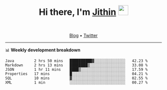 <h1 align="center">Hi there, I'm <a href="https://jithset.github.io/" target="_blank">Jithin</a> <img
src="https://github.com/blackcater/blackcater/raw/main/images/Hi.gif" height="32" /></h1>

<br />

<p align="center">
  <a href="https://jithset.github.io">Blog</a> •
  <a href="https://twitter.com/jithset">Twitter</a>
</p>

---

📊 **Weekly development breakdown**

<!--START_SECTION:waka-->

```text
Java         2 hrs 50 mins   ██████████▓░░░░░░░░░░░░░░   42.23 %
Markdown     2 hrs 13 mins   ████████▒░░░░░░░░░░░░░░░░   33.08 %
JSON         1 hr 11 mins    ████▒░░░░░░░░░░░░░░░░░░░░   17.59 %
Properties   17 mins         █░░░░░░░░░░░░░░░░░░░░░░░░   04.21 %
SQL          10 mins         ▓░░░░░░░░░░░░░░░░░░░░░░░░   02.55 %
XML          1 min           ░░░░░░░░░░░░░░░░░░░░░░░░░   00.27 %
```

<!--END_SECTION:waka-->

